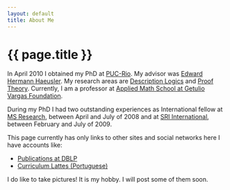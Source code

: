 ```yaml
---
layout: default
title: About Me
---
```


{{ page.title }}
================

In April 2010 I obtained my PhD at [PUC-Rio](http://www.puc-rio.br).
My advisor was [Edward Hermann
Haeusler](http://www.inf.puc-rio.br/~hermann/). My research
areas are [Description Logics](http://dl.kr.org/) and [Proof
Theory](http://en.wikipedia.org/wiki/Proof_theory). Currently, I am a
professor at [Applied Math School at Getulio Vargas Foundation](http://emap.fgv.br).

During my PhD I had two outstanding experiences as International
fellow at [MS
Research](http://research.microsoft.com/en-us/um/redmond/projects/z3/people.html),
between April and July of 2008 and at [SRI
International](http://www.sri.com/), between February and July of
2009.

This page currently has only links to other sites and social networks
here I have accounts like:

 - [Publications at DBLP](http://www.informatik.uni-trier.de/~ley/db/indices/a-tree/r/Rademaker:Alexandre.html)
 - [Curriculum Lattes (Portuguese)](http://lattes.cnpq.br/0675365413696898)

I do like to take pictures! It is my hobby. I will post some of them
soon. 

